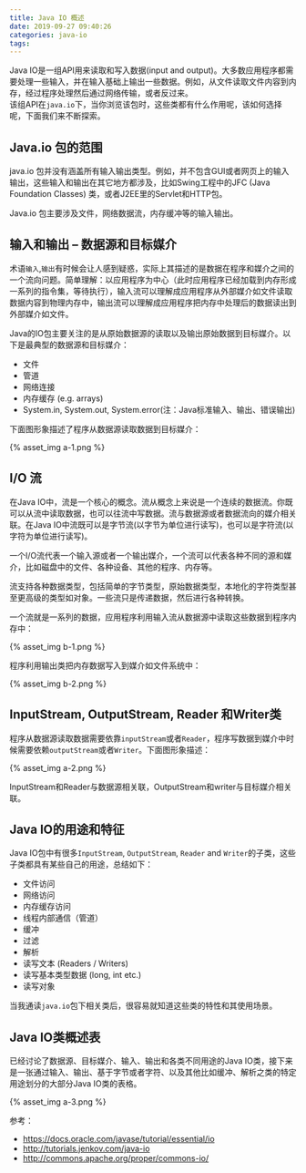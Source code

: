 ```yaml
---
title: Java IO 概述
date: 2019-09-27 09:40:26
categories: java-io
tags:
---
```


Java IO是一组API用来读取和写入数据(input and output)。大多数应用程序都需要处理一些输入，并在输入基础上输出一些数据。例如，从文件读取文件内容到内存，经过程序处理然后通过网络传输，或者反过来。       
该组API在`java.io`下，当你浏览该包时，这些类都有什么作用呢，该如何选择呢，下面我们来不断探索。

## Java.io 包的范围

java.io 包并没有涵盖所有输入输出类型。例如，并不包含GUI或者网页上的输入输出，这些输入和输出在其它地方都涉及，比如Swing工程中的JFC (Java Foundation Classes) 类，或者J2EE里的Servlet和HTTP包。       

Java.io 包主要涉及文件，网络数据流，内存缓冲等的输入输出。

## 输入和输出 – 数据源和目标媒介

术语`输入`,`输出`有时候会让人感到疑惑，实际上其描述的是数据在程序和媒介之间的一个流向问题。简单理解：以应用程序为中心（此时应用程序已经加载到内存形成一系列的指令集，等待执行），输入流可以理解成应用程序从外部媒介如文件读取数据内容到物理内存中，输出流可以理解成应用程序把内存中处理后的数据读出到外部媒介如文件。

Java的IO包主要关注的是从原始数据源的读取以及输出原始数据到目标媒介。以下是最典型的数据源和目标媒介：

- 文件
- 管道
- 网络连接
- 内存缓存 (e.g. arrays)
- System.in, System.out, System.error(注：Java标准输入、输出、错误输出)

下面图形象描述了程序从数据源读取数据到目标媒介：

{% asset_img a-1.png %}

## I/O 流

在Java IO中，流是一个核心的概念。流从概念上来说是一个连续的数据流。你既可以从流中读取数据，也可以往流中写数据。流与数据源或者数据流向的媒介相关联。在Java IO中流既可以是字节流(以字节为单位进行读写)，也可以是字符流(以字符为单位进行读写)。

一个I/O流代表一个输入源或者一个输出媒介，一个流可以代表各种不同的源和媒介，比如磁盘中的文件、各种设备、其他的程序、内存等。

流支持各种数据类型，包括简单的字节类型，原始数据类型，本地化的字符类型甚至更高级的类型如对象。一些流只是传递数据，然后进行各种转换。

一个流就是一系列的数据，应用程序利用输入流从数据源中读取这些数据到程序内存中：

{% asset_img b-1.png %}

程序利用输出类把内存数据写入到媒介如文件系统中：

{% asset_img b-2.png %}

## InputStream, OutputStream, Reader 和Writer类

程序从数据源读取数据需要依靠`inputStream`或者`Reader`，程序写数据到媒介中时候需要依赖`outputStream`或者`Writer`。下面图形象描述：

{% asset_img a-2.png %}

InputStream和Reader与数据源相关联，OutputStream和writer与目标媒介相关联。

## Java IO的用途和特征

Java IO包中有很多`InputStream`, `OutputStream`, `Reader` and `Writer`的子类，这些子类都具有某些自己的用途，总结如下：

- 文件访问
- 网络访问
- 内存缓存访问
- 线程内部通信（管道）
- 缓冲
- 过滤
- 解析
- 读写文本 (Readers / Writers)
- 读写基本类型数据 (long, int etc.)
- 读写对象

当我通读`java.io`包下相关类后，很容易就知道这些类的特性和其使用场景。

## Java IO类概述表

已经讨论了数据源、目标媒介、输入、输出和各类不同用途的Java IO类，接下来是一张通过输入、输出、基于字节或者字符、以及其他比如缓冲、解析之类的特定用途划分的大部分Java IO类的表格。

{% asset_img a-3.png %}

参考：
- https://docs.oracle.com/javase/tutorial/essential/io
- http://tutorials.jenkov.com/java-io
- http://commons.apache.org/proper/commons-io/

